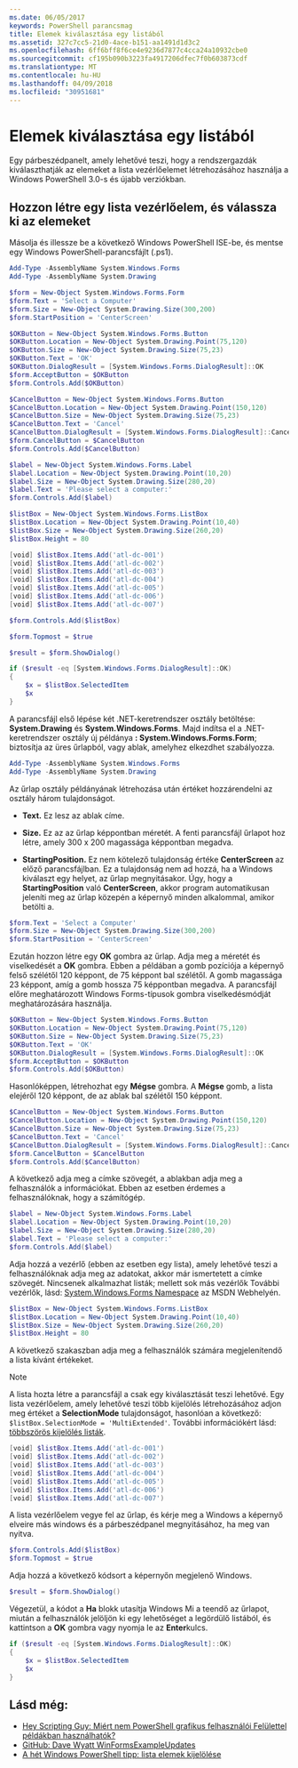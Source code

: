 ```yaml
---
ms.date: 06/05/2017
keywords: PowerShell parancsmag
title: Elemek kiválasztása egy listából
ms.assetid: 327c7cc5-21d0-4ace-b151-aa1491d1d3c2
ms.openlocfilehash: 6ff6bff8f6ce4e9236d7877c4cca24a10932cbe0
ms.sourcegitcommit: cf195b090b3223fa4917206dfec7f0b603873cdf
ms.translationtype: MT
ms.contentlocale: hu-HU
ms.lasthandoff: 04/09/2018
ms.locfileid: "30951681"
---
```

# <a name="selecting-items-from-a-list-box"></a>Elemek kiválasztása egy listából

Egy párbeszédpanelt, amely lehetővé teszi, hogy a rendszergazdák kiválaszthatják az elemeket a lista vezérlőelemet létrehozásához használja a Windows PowerShell 3.0-s és újabb verziókban.

## <a name="create-a-list-box-control-and-select-items-from-it"></a>Hozzon létre egy lista vezérlőelem, és válassza ki az elemeket

Másolja és illessze be a következő Windows PowerShell ISE-be, és mentse egy Windows PowerShell-parancsfájlt (.ps1).

```powershell
Add-Type -AssemblyName System.Windows.Forms
Add-Type -AssemblyName System.Drawing

$form = New-Object System.Windows.Forms.Form
$form.Text = 'Select a Computer'
$form.Size = New-Object System.Drawing.Size(300,200)
$form.StartPosition = 'CenterScreen'

$OKButton = New-Object System.Windows.Forms.Button
$OKButton.Location = New-Object System.Drawing.Point(75,120)
$OKButton.Size = New-Object System.Drawing.Size(75,23)
$OKButton.Text = 'OK'
$OKButton.DialogResult = [System.Windows.Forms.DialogResult]::OK
$form.AcceptButton = $OKButton
$form.Controls.Add($OKButton)

$CancelButton = New-Object System.Windows.Forms.Button
$CancelButton.Location = New-Object System.Drawing.Point(150,120)
$CancelButton.Size = New-Object System.Drawing.Size(75,23)
$CancelButton.Text = 'Cancel'
$CancelButton.DialogResult = [System.Windows.Forms.DialogResult]::Cancel
$form.CancelButton = $CancelButton
$form.Controls.Add($CancelButton)

$label = New-Object System.Windows.Forms.Label
$label.Location = New-Object System.Drawing.Point(10,20)
$label.Size = New-Object System.Drawing.Size(280,20)
$label.Text = 'Please select a computer:'
$form.Controls.Add($label)

$listBox = New-Object System.Windows.Forms.ListBox
$listBox.Location = New-Object System.Drawing.Point(10,40)
$listBox.Size = New-Object System.Drawing.Size(260,20)
$listBox.Height = 80

[void] $listBox.Items.Add('atl-dc-001')
[void] $listBox.Items.Add('atl-dc-002')
[void] $listBox.Items.Add('atl-dc-003')
[void] $listBox.Items.Add('atl-dc-004')
[void] $listBox.Items.Add('atl-dc-005')
[void] $listBox.Items.Add('atl-dc-006')
[void] $listBox.Items.Add('atl-dc-007')

$form.Controls.Add($listBox)

$form.Topmost = $true

$result = $form.ShowDialog()

if ($result -eq [System.Windows.Forms.DialogResult]::OK)
{
    $x = $listBox.SelectedItem
    $x
}
```

A parancsfájl első lépése két .NET-keretrendszer osztály betöltése: **System.Drawing** és **System.Windows.Forms**. Majd indítsa el a .NET-keretrendszer osztály új példánya **: System.Windows.Forms.Form**; biztosítja az üres űrlapból, vagy ablak, amelyhez elkezdhet szabályozza.

```powershell
Add-Type -AssemblyName System.Windows.Forms
Add-Type -AssemblyName System.Drawing
```

Az űrlap osztály példányának létrehozása után értéket hozzárendelni az osztály három tulajdonságot.

- **Text.** Ez lesz az ablak címe.

- **Size.** Ez az az űrlap képpontban méretét. A fenti parancsfájl űrlapot hoz létre, amely 300 x 200 magassága képpontban megadva.

- **StartingPosition.** Ez nem kötelező tulajdonság értéke **CenterScreen** az előző parancsfájlban. Ez a tulajdonság nem ad hozzá, ha a Windows kiválaszt egy helyet, az űrlap megnyitásakor. Úgy, hogy a **StartingPosition** való **CenterScreen**, akkor program automatikusan jeleníti meg az űrlap közepén a képernyő minden alkalommal, amikor betölti a.

```powershell
$form.Text = 'Select a Computer'
$form.Size = New-Object System.Drawing.Size(300,200)
$form.StartPosition = 'CenterScreen'
```

Ezután hozzon létre egy **OK** gombra az űrlap. Adja meg a méretét és viselkedését a **OK** gombra. Ebben a példában a gomb pozíciója a képernyő felső szélétől 120 képpont, de 75 képpont bal szélétől. A gomb magassága 23 képpont, amíg a gomb hossza 75 képpontban megadva. A parancsfájl előre meghatározott Windows Forms-típusok gombra viselkedésmódját meghatározására használja.

```powershell
$OKButton = New-Object System.Windows.Forms.Button
$OKButton.Location = New-Object System.Drawing.Point(75,120)
$OKButton.Size = New-Object System.Drawing.Size(75,23)
$OKButton.Text = 'OK'
$OKButton.DialogResult = [System.Windows.Forms.DialogResult]::OK
$form.AcceptButton = $OKButton
$form.Controls.Add($OKButton)
```

Hasonlóképpen, létrehozhat egy **Mégse** gombra. A **Mégse** gomb, a lista elejéről 120 képpont, de az ablak bal szélétől 150 képpont.

```powershell
$CancelButton = New-Object System.Windows.Forms.Button
$CancelButton.Location = New-Object System.Drawing.Point(150,120)
$CancelButton.Size = New-Object System.Drawing.Size(75,23)
$CancelButton.Text = 'Cancel'
$CancelButton.DialogResult = [System.Windows.Forms.DialogResult]::Cancel
$form.CancelButton = $CancelButton
$form.Controls.Add($CancelButton)
```

A következő adja meg a címke szövegét, a ablakban adja meg a felhasználók a információkat. Ebben az esetben érdemes a felhasználóknak, hogy a számítógép.

```powershell
$label = New-Object System.Windows.Forms.Label
$label.Location = New-Object System.Drawing.Point(10,20)
$label.Size = New-Object System.Drawing.Size(280,20)
$label.Text = 'Please select a computer:'
$form.Controls.Add($label)
```

Adja hozzá a vezérlő (ebben az esetben egy lista), amely lehetővé teszi a felhasználóknak adja meg az adatokat, akkor már ismertetett a címke szövegét. Nincsenek alkalmazhat listák; mellett sok más vezérlők További vezérlők, lásd: [System.Windows.Forms Namespace](http://msdn.microsoft.com/library/k50ex0x9(v=vs.110).aspx) az MSDN Webhelyén.

```powershell
$listBox = New-Object System.Windows.Forms.ListBox
$listBox.Location = New-Object System.Drawing.Point(10,40)
$listBox.Size = New-Object System.Drawing.Size(260,20)
$listBox.Height = 80
```

A következő szakaszban adja meg a felhasználók számára megjelenítendő a lista kívánt értékeket.

> [!NOTE]
> A lista hozta létre a parancsfájl a csak egy kiválasztását teszi lehetővé. Egy lista vezérlőelem, amely lehetővé teszi több kijelölés létrehozásához adjon meg értéket a **SelectionMode** tulajdonságot, hasonlóan a következő: `$listBox.SelectionMode = 'MultiExtended'`. További információkért lásd: [többszörös kijelölés listák](Multiple-selection-List-Boxes.md).

```powershell
[void] $listBox.Items.Add('atl-dc-001')
[void] $listBox.Items.Add('atl-dc-002')
[void] $listBox.Items.Add('atl-dc-003')
[void] $listBox.Items.Add('atl-dc-004')
[void] $listBox.Items.Add('atl-dc-005')
[void] $listBox.Items.Add('atl-dc-006')
[void] $listBox.Items.Add('atl-dc-007')
```

A lista vezérlőelem vegye fel az űrlap, és kérje meg a Windows a képernyő elveire más windows és a párbeszédpanel megnyitásához, ha meg van nyitva.

```powershell
$form.Controls.Add($listBox)
$form.Topmost = $true
```

Adja hozzá a következő kódsort a képernyőn megjelenő Windows.

```powershell
$result = $form.ShowDialog()
```

Végezetül, a kódot a **Ha** blokk utasítja Windows Mi a teendő az űrlapot, miután a felhasználók jelöljön ki egy lehetőséget a legördülő listából, és kattintson a **OK** gombra vagy nyomja le az **Enter**kulcs.

```powershell
if ($result -eq [System.Windows.Forms.DialogResult]::OK)
{
    $x = $listBox.SelectedItem
    $x
}
```

## <a name="see-also"></a>Lásd még:

- [Hey Scripting Guy: Miért nem PowerShell grafikus felhasználói Felülettel példákban használhatók?](http://go.microsoft.com/fwlink/?LinkId=506644)
- [GitHub: Dave Wyatt WinFormsExampleUpdates](https://github.com/dlwyatt/WinFormsExampleUpdates)
- [A hét Windows PowerShell tipp: lista elemek kijelölése](http://technet.microsoft.com/library/ff730949.aspx)